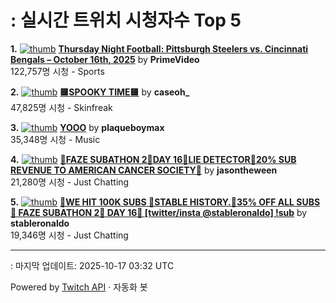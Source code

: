 # : 실시간 트위치 시청자수 Top 5

**1.** [![thumb](https://static-cdn.jtvnw.net/previews-ttv/live_user_primevideo-320x180.jpg)](https://twitch.tv/PrimeVideo)
**[Thursday Night Football: Pittsburgh Steelers vs. Cincinnati Bengals – October 16th, 2025](https://twitch.tv/PrimeVideo)** by **PrimeVideo**<br>122,757명 시청  - Sports

**2.** [![thumb](https://static-cdn.jtvnw.net/previews-ttv/live_user_caseoh_-320x180.jpg)](https://twitch.tv/caseoh_)
**[🟨SPOOKY TIME🟨](https://twitch.tv/caseoh_)** by **caseoh_**<br>47,825명 시청  - Skinfreak

**3.** [![thumb](https://static-cdn.jtvnw.net/previews-ttv/live_user_plaqueboymax-320x180.jpg)](https://twitch.tv/plaqueboymax)
**[YOOO](https://twitch.tv/plaqueboymax)** by **plaqueboymax**<br>35,348명 시청  - Music

**4.** [![thumb](https://static-cdn.jtvnw.net/previews-ttv/live_user_jasontheween-320x180.jpg)](https://twitch.tv/jasontheween)
**[🔴FAZE SUBATHON 2🔴DAY 16🔴LIE DETECTOR🔴20% SUB REVENUE TO AMERICAN CANCER SOCIETY🔴](https://twitch.tv/jasontheween)** by **jasontheween**<br>21,280명 시청  - Just Chatting

**5.** [![thumb](https://static-cdn.jtvnw.net/previews-ttv/live_user_stableronaldo-320x180.jpg)](https://twitch.tv/stableronaldo)
**[🧟WE HIT 100K SUBS 🧟STABLE HISTORY.🧟35% OFF ALL SUBS🧟 FAZE SUBATHON 2🧟 DAY 16🧟 [twitter/insta @stableronaldo] !sub](https://twitch.tv/stableronaldo)** by **stableronaldo**<br>19,346명 시청  - Just Chatting


---
: 마지막 업데이트: 2025-10-17 03:32 UTC

Powered by [Twitch API](https://dev.twitch.tv/docs/api/reference) · 자동화 봇